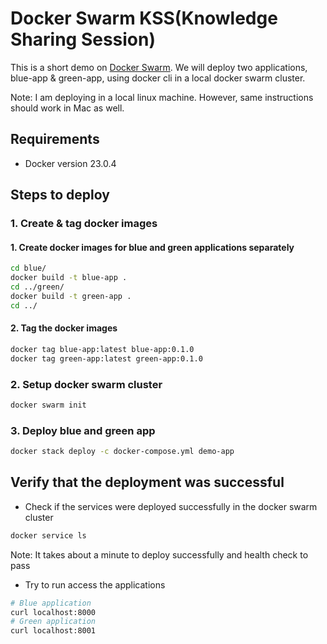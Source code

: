 # Docker Swarm KSS(Knowledge Sharing Session) 
This is a short demo on [Docker Swarm](https://docs.docker.com/engine/swarm/). We will deploy two applications, blue-app & green-app, using docker cli in a local docker swarm cluster.

Note: I am deploying in a local linux machine. However, same instructions should work in Mac as well.

## Requirements
- Docker version 23.0.4

## Steps to deploy 

### 1. Create & tag docker images
#### 1. Create docker images for blue and green applications separately
```sh 
cd blue/
docker build -t blue-app .
cd ../green/
docker build -t green-app .
cd ../
```

#### 2. Tag the docker images
```sh 
docker tag blue-app:latest blue-app:0.1.0
docker tag green-app:latest green-app:0.1.0
```

### 2. Setup docker swarm cluster
```sh 
docker swarm init
```

### 3. Deploy blue and green app
```sh 
docker stack deploy -c docker-compose.yml demo-app
```

## Verify that the deployment was successful
- Check if the services were deployed successfully in the docker swarm cluster
```sh 
docker service ls
```
Note: It takes about a minute to deploy successfully and health check to pass

- Try to run access the applications
```sh
# Blue application
curl localhost:8000
# Green application
curl localhost:8001
```

